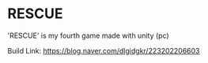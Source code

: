 # RESCUE
'RESCUE' is my  fourth game made with unity (pc)

Build Link: https://blog.naver.com/dlgidgkr/223202206603

